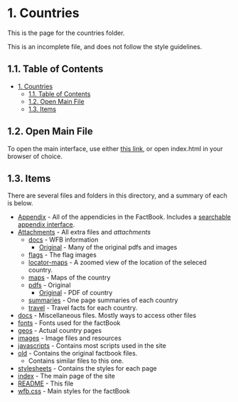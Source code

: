 # 1. Countries

This is the page for the countries folder.

This is an incomplete file, and does not follow the style guidelines.

## 1.1. Table of Contents

- [1. Countries](#1-countries)
  - [1.1. Table of Contents](#11-table-of-contents)
  - [1.2. Open Main File](#12-open-main-file)
  - [1.3. Items](#13-items)

## 1.2. Open Main File

To open the main interface, use either [this link](index.html), or open index.html in
your browser of choice.

## 1.3. Items

There are several files and folders in this directory, and a summary of each is below.

- [Appendix](appendix/) - All of the appendicies in the FactBook. Includes a
[searchable appendix interface](appendix/index.html).
- [Attachments](attachments/) -  All extra files and *attachments*
  - [docs](attachments/docs) -  WFB information
    - [Original](attachments/docs/original) -  Many of the original pdfs and images
  - [flags](attachments/flags) -  The flag images
  - [locator-maps](attachments/locator-maps) - A zoomed view of the location of the seleced country.
  - [maps](attachments/maps) - Maps of the country
  - [pdfs](attachments/pdfs) - Original
    - [Original](attachments/pdfs/original) - PDF of country
  - [summaries](attachments/) - One page summaries of each country
  - [travel](attachments/) - Travel facts for each country.
- [docs](docs/) - Miscellaneous files. Mostly ways to access other files
- [fonts](fonts/) - Fonts used for the factBook
- [geos](geos/) - Actual country pages
- [images](images/) - Image files and resources
- [javascripts](javascripts/) - Contains most scripts used in the site
- [old](old/) - Contains the original factbook files.
  - Contains similar files to this one.
- [stylesheets](stylesheets/) - Contains the styles for each page
- [index](index.html) - The main page of the site
- [README](#1-countries) - This file
- [wfb.css](wfb.css) - Main styles for the factBook
